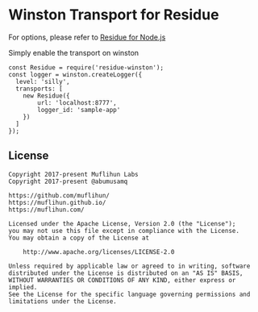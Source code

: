 # Winston Transport for Residue

For options, please refer to [Residue for Node.js](https://github.com/muflihun/residue-node#connectoptions)

Simply enable the transport on winston

```
const Residue = require('residue-winston');
const logger = winston.createLogger({
  level: 'silly',
  transports: [
    new Residue({
        url: 'localhost:8777',
        logger_id: 'sample-app'
    })
  ]
});
```

## License
```
Copyright 2017-present Muflihun Labs
Copyright 2017-present @abumusamq

https://github.com/muflihun/
https://muflihun.github.io/
https://muflihun.com/

Licensed under the Apache License, Version 2.0 (the "License");
you may not use this file except in compliance with the License.
You may obtain a copy of the License at

    http://www.apache.org/licenses/LICENSE-2.0

Unless required by applicable law or agreed to in writing, software
distributed under the License is distributed on an "AS IS" BASIS,
WITHOUT WARRANTIES OR CONDITIONS OF ANY KIND, either express or implied.
See the License for the specific language governing permissions and
limitations under the License.
```
